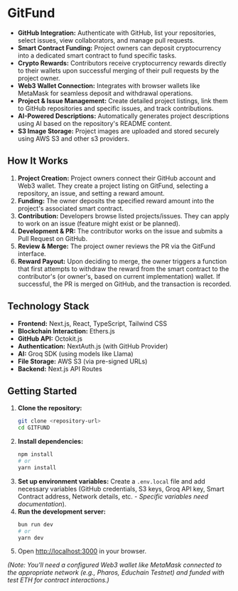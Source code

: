 # GitFund


*   **GitHub Integration:** Authenticate with GitHub, list your repositories, select issues, view collaborators, and manage pull requests.
*   **Smart Contract Funding:** Project owners can deposit cryptocurrency into a dedicated smart contract to fund specific tasks.
*   **Crypto Rewards:** Contributors receive cryptocurrency rewards directly to their wallets upon successful merging of their pull requests by the project owner.
*   **Web3 Wallet Connection:** Integrates with browser wallets like MetaMask for seamless deposit and withdrawal operations.
*   **Project & Issue Management:** Create detailed project listings, link them to GitHub repositories and specific issues, and track contributions.
*   **AI-Powered Descriptions:** Automatically generates project descriptions using AI based on the repository's README content.
*   **S3 Image Storage:** Project images are uploaded and stored securely using AWS S3 and other s3 providers.

## How It Works

1.  **Project Creation:** Project owners connect their GitHub account and Web3 wallet. They create a project listing on GitFund, selecting a repository, an issue, and setting a reward amount.
2.  **Funding:** The owner deposits the specified reward amount into the project's associated smart contract.
3.  **Contribution:** Developers browse listed projects/issues. They can apply to work on an issue (feature might exist or be planned).
4.  **Development & PR:** The contributor works on the issue and submits a Pull Request on GitHub.
5.  **Review & Merge:** The project owner reviews the PR via the GitFund interface.
6.  **Reward Payout:** Upon deciding to merge, the owner triggers a function that first attempts to withdraw the reward from the smart contract to the contributor's (or owner's, based on current implementation) wallet. If successful, the PR is merged on GitHub, and the transaction is recorded.

## Technology Stack

*   **Frontend:** Next.js, React, TypeScript, Tailwind CSS
*   **Blockchain Interaction:** Ethers.js
*   **GitHub API:** Octokit.js
*   **Authentication:** NextAuth.js (with GitHub Provider)
*   **AI:** Groq SDK (using models like Llama)
*   **File Storage:** AWS S3 (via pre-signed URLs)
*   **Backend:** Next.js API Routes

## Getting Started

1.  **Clone the repository:**
    ```bash
    git clone <repository-url>
    cd GITFUND
    ```
2.  **Install dependencies:**
    ```bash
    npm install
    # or
    yarn install
    ```
3.  **Set up environment variables:** Create a `.env.local` file and add necessary variables (GitHub credentials, S3 keys, Groq API key, Smart Contract address, Network details, etc. - *Specific variables need documentation*).
4.  **Run the development server:**
    ```bash
    bun run dev
    # or
    yarn dev
    ```
5.  Open [http://localhost:3000](http://localhost:3000) in your browser.

*(Note: You'll need a configured Web3 wallet like MetaMask connected to the appropriate network (e.g., Pharos, Educhain Testnet) and funded with test ETH for contract interactions.)*
